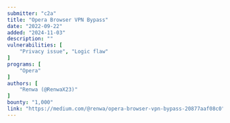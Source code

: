 ```yaml
---
submitter: "c2a"
title: "Opera Browser VPN Bypass"
date: "2022-09-22"
added: "2024-11-03"
description: ""
vulnerabilities: [
    "Privacy issue", "Logic flaw"
]
programs: [
    "Opera"
]
authors: [
    "Renwa (@RenwaX23)"
]
bounty: "1,000"
link: "https://medium.com/@renwa/opera-browser-vpn-bypass-20877aaf08c0"
---
```





